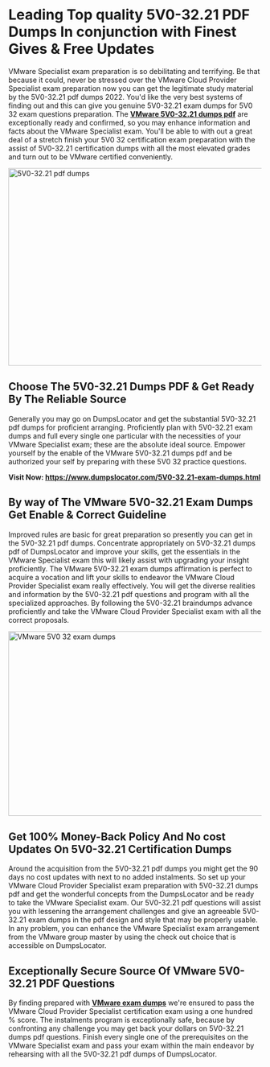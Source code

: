 <h1><strong>Leading Top quality 5V0-32.21 PDF Dumps In conjunction with Finest Gives &amp; Free Updates</strong></h1>
<p>VMware Specialist exam preparation is so debilitating and terrifying. Be that because it could, never be stressed over the VMware Cloud Provider Specialist exam preparation now you can get the legitimate study material by the 5V0-32.21 pdf dumps 2022. You'd like the very best systems of finding out and this can give you genuine 5V0-32.21 exam dumps for 5V0 32 exam questions preparation. The <strong><a href="https://www.dumpslocator.com/5V0-32.21-exam-dumps.html">VMware 5V0-32.21 dumps pdf</a></strong> are exceptionally ready and confirmed, so you may enhance information and facts about the VMware Specialist exam. You'll be able to with out a great deal of a stretch finish your 5V0 32 certification exam preparation with the assist of 5V0-32.21 certification dumps with all the most elevated grades and turn out to be VMware certified conveniently.</p>
<p><img src="https://i.ibb.co/SKhFh8d/Pastel-Purple-Computer-UI-Class-Syllabus-Education-Presentation.png" alt="5V0-32.21 pdf dumps" width="700" height="393" /></p>
<h2><strong>Choose The 5V0-32.21 Dumps PDF &amp; Get Ready By The Reliable Source</strong></h2>
<p>Generally you may go on DumpsLocator and get the substantial 5V0-32.21 pdf dumps for proficient arranging. Proficiently plan with 5V0-32.21 exam dumps and full every single one particular with the necessities of your VMware Specialist exam; these are the absolute ideal source. Empower yourself by the enable of the VMware 5V0-32.21 dumps pdf and be authorized your self by preparing with these 5V0 32 practice questions.</p>
<p><strong>Visit Now: <a href="https://www.dumpslocator.com/5V0-32.21-exam-dumps.html">https://www.dumpslocator.com/5V0-32.21-exam-dumps.html</a></strong></p>
<h2><strong>By way of The VMware 5V0-32.21 Exam Dumps Get Enable &amp; Correct Guideline</strong></h2>
<p>Improved rules are basic for great preparation so presently you can get in the 5V0-32.21 pdf dumps. Concentrate appropriately on 5V0-32.21 dumps pdf of DumpsLocator and improve your skills, get the essentials in the VMware Specialist exam this will likely assist with upgrading your insight proficiently. The VMware 5V0-32.21 exam dumps affirmation is perfect to acquire a vocation and lift your skills to endeavor the VMware Cloud Provider Specialist exam really effectively. You will get the diverse realities and information by the 5V0-32.21 pdf questions and program with all the specialized approaches. By following the 5V0-32.21 braindumps advance proficiently and take the VMware Cloud Provider Specialist exam with all the correct proposals.</p>
<p><a href="https://www.dumpslocator.com/5V0-32.21-exam-dumps.html"><img src="https://i.ibb.co/NtZbgjG/Blue-and-White-Medical-Dental-Clinic-Facebook-Ad.png" alt="VMware 5V0 32 exam dumps" width="700" height="367" /></a></p>
<h2><strong>Get 100% Money-Back Policy And No cost Updates On 5V0-32.21 Certification Dumps</strong></h2>
<p>Around the acquisition from the 5V0-32.21 pdf dumps you might get the 90 days no cost updates with next to no added instalments. So set up your VMware Cloud Provider Specialist exam preparation with 5V0-32.21 dumps pdf and get the wonderful concepts from the DumpsLocator and be ready to take the VMware Specialist exam. Our 5V0-32.21 pdf questions will assist you with lessening the arrangement challenges and give an agreeable 5V0-32.21 exam dumps in the pdf design and style that may be properly usable. In any problem, you can enhance the VMware Specialist exam arrangement from the VMware group master by using the check out choice that is accessible on DumpsLocator.</p>
<h2><strong>Exceptionally Secure Source Of VMware 5V0-32.21 PDF Questions</strong></h2>
<p>By finding prepared with <strong><a href="https://www.dumpslocator.com/vmware-exams.html">VMware exam dumps</a></strong> we're ensured to pass the VMware Cloud Provider Specialist certification exam using a one hundred % score. The instalments program is exceptionally safe, because by confronting any challenge you may get back your dollars on 5V0-32.21 dumps pdf questions. Finish every single one of the prerequisites on the VMware Specialist exam and pass your exam within the main endeavor by rehearsing with all the 5V0-32.21 pdf dumps of DumpsLocator.</p>
